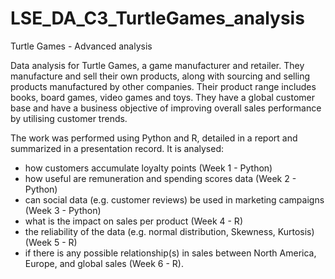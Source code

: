 # LSE_DA_C3_TurtleGames_analysis
Turtle Games - Advanced analysis


Data analysis for Turtle Games, a game manufacturer and retailer. They manufacture and sell their own products, along with sourcing and selling products manufactured by other companies. Their product range includes books, board games, video games and toys. They have a global customer base and have a business objective of improving overall sales performance by utilising customer trends. 

The work was performed using Python and R, detailed in a report and summarized in a presentation record.
It is analysed: 
- how customers accumulate loyalty points (Week 1 - Python)
- how useful are remuneration and spending scores data (Week 2 - Python)
- can social data (e.g. customer reviews) be used in marketing campaigns (Week 3 - Python)
- what is the impact on sales per product (Week 4 - R)
- the reliability of the data (e.g. normal distribution, Skewness, Kurtosis) (Week 5 - R)
- if there is any possible relationship(s) in sales between North America, Europe, and global sales (Week 6 - R).

